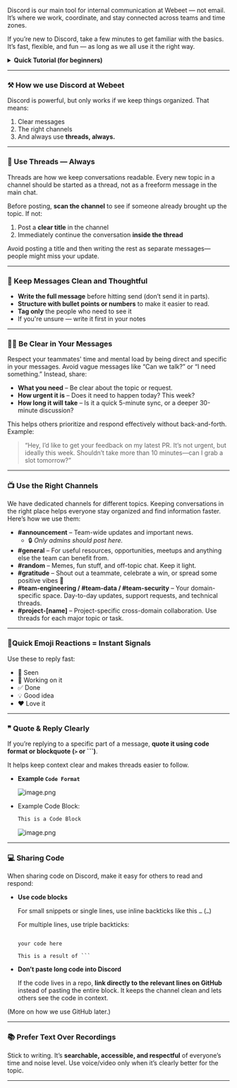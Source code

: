Discord is our main tool for internal communication at Webeet — not email. It’s where we work, coordinate, and stay connected across teams and time zones.

If you’re new to Discord, take a few minutes to get familiar with the basics. It’s fast, flexible, and fun — as long as we all use it the right way.

<details>
  <summary><strong>Quick Tutorial (for beginners)</strong></summary>
    
    https://www.youtube.com/watch?v=z5c6Bc-S0TI&t=744s&ab_channel=Howfinity
</details>
    

---

### **⚒️ How we use Discord at Webeet**

Discord is powerful, but only works if we keep things organized. That means: 

1. Clear messages
2. The right channels
3. And always use **threads, always.**

---

### **🧵 Use Threads — Always**

Threads are how we keep conversations readable. Every new topic in a channel should be started as a thread, not as a freeform message in the main chat.

Before posting, **scan the channel** to see if someone already brought up the topic. If not:

1. Post a **clear title** in the channel
2. Immediately continue the conversation **inside the thread**

Avoid posting a title and then writing the rest as separate messages—people might miss your update.

---

### **🧹 Keep Messages Clean and Thoughtful**

- **Write the full message** before hitting send (don’t send it in parts).
- **Structure with bullet points or numbers** to make it easier to read.
- **Tag only** the people who need to see it
- If you're unsure — write it first in your notes

---

### **🧘‍♂️ Be Clear in Your Messages**

Respect your teammates' time and mental load by being direct and specific in your messages. Avoid vague messages like “Can we talk?” or “I need something.” Instead, share:

- **What you need** – Be clear about the topic or request.
- **How urgent it is** – Does it need to happen today? This week?
- **How long it will take** – Is it a quick 5-minute sync, or a deeper 30-minute discussion?

This helps others prioritize and respond effectively without back-and-forth. Example:

> “Hey, I’d like to get your feedback on my latest PR. It’s not urgent, but ideally this week. Shouldn’t take more than 10 minutes—can I grab a slot tomorrow?”
> 

---

### **📺 Use the Right Channels**

We have dedicated channels for different topics. Keeping conversations in the right place helps everyone stay organized and find information faster. Here’s how we use them:

- **#announcement** – Team-wide updates and important news.
    - 🔒 *Only admins should post here.*
- **#general** – For useful resources, opportunities, meetups and anything else the team can benefit from.
- **#random** – Memes, fun stuff, and off-topic chat. Keep it light.
- **#gratitude** – Shout out a teammate, celebrate a win, or spread some positive vibes 💜
- **#team-engineering / #team-data / #team-security** – Your domain-specific space. Day-to-day updates, support requests, and technical threads.
- **#project-[name]** – Project-specific cross-domain collaboration. Use threads for each major topic or task.

---

### **🚦Quick Emoji Reactions = Instant Signals**

Use these to reply fast:

- 👀 Seen
- 🔧 Working on it
- ✅ Done
- 💡 Good idea
- ❤️ Love it

---

### **❞ Quote & Reply Clearly**

If you’re replying to a specific part of a message, **quote it using code format or blockquote (`>` or ```)**. 

It helps keep context clear and makes threads easier to follow.

- **Example `Code Format`**
    
    ![image.png](attachment:bc5878a4-618d-451d-8daa-ece9ec519efd:image.png)
    
- Example Code Block:
    
    ```jsx
    This is a Code Block
    ```
    
    ![image.png](attachment:d86c5733-d91e-428c-9c30-3d36781c6624:image.png)
    

---

### **💻 Sharing Code**

When sharing code on Discord, make it easy for others to read and respond:

- **Use code blocks**
    
    For small snippets or single lines, use inline backticks like this ` … ` (`…`)
    
    For multiple lines, use triple backticks:
    
    ```
    
    your code here
    
    ```
    
    ```
    This is a result of ```
    ```
    
- **Don’t paste long code into Discord**
    
    If the code lives in a repo, **link directly to the relevant lines on GitHub** instead of pasting the entire block. It keeps the channel clean and lets others see the code in context.
    

(More on how we use GitHub later.)

---

### **📚 Prefer Text Over Recordings**

Stick to writing. It’s **searchable, accessible, and respectful** of everyone’s time and noise level. Use voice/video only when it’s clearly better for the topic.

---
